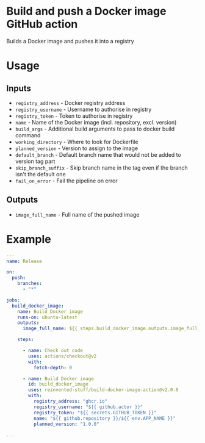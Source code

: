 #  Build and push a Docker image GitHub action

Builds a Docker image and pushes it into a registry

# Usage


## Inputs

* `registry_address` - Docker registry address
* `registry_username` - Username to authorise in registry
* `registry_token` - Token to authorise in registry
* `name` - Name of the Docker image (incl. repository, excl. version)
* `build_args` - Additional build arguments to pass to docker build command
* `working_directory` - Where to look for Dockerfile
* `planned_version` - Version to assign to the image
* `default_branch` - Default branch name that would not be added to version tag part
* `skip_branch_suffix` - Skip branch name in the tag even if the branch isn't the default one
* `fail_on_error` - Fail the pipeline on error

## Outputs

* `image_full_name` - Full name of the pushed image

# Example

```yaml
---
name: Release

on:
  push:
    branches:
      - "*"

jobs:
  build_docker_image:
    name: Build Docker image
    runs-on: ubuntu-latest
    outputs:
      image_full_name: ${{ steps.build_docker_image.outputs.image_full_name }}

    steps:

      - name: Check out code
        uses: actions/checkout@v2
        with:
          fetch-depth: 0

      - name: Build Docker image
        id: build_docker_image
        uses: reinvented-stuff/build-docker-image-action@v2.0.0
        with:
          registry_address: "ghcr.io"
          registry_username: "${{ github.actor }}"
          registry_token: "${{ secrets.GITHUB_TOKEN }}"
          name: "${{ github.repository }}/${{ env.APP_NAME }}"
          planned_version: "1.0.0"

...

```